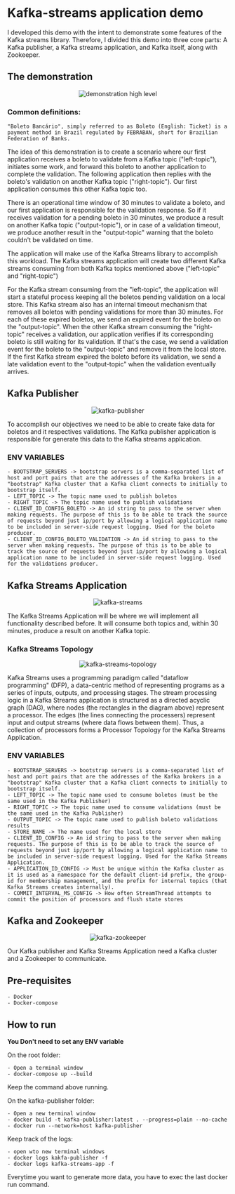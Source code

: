 # Kafka-streams application demo

I developed this demo with the intent to demonstrate some features of the Kafka streams library. Therefore, I divided this demo into three core parts: A Kafka publisher, a Kafka streams application, and Kafka itself, along with Zookeeper.

## The demonstration

<div style="text-align:center"><img src="./misc/images/demonstration-high-level.png" alt="demonstration high level"/></div>

### Common definitions:
    "Boleto Bancário", simply referred to as Boleto (English: Ticket) is a payment method in Brazil regulated by FEBRABAN, short for Brazilian Federation of Banks.

The idea of this demonstration is to create a scenario where our first application receives a boleto to validate from a Kafka topic ("left-topic"), initiates some work, and forward this boleto to another application to complete the validation. The following application then replies with the boleto's validation on another Kafka topic ("right-topic"). Our first application consumes this other Kafka topic too.

There is an operational time window of 30 minutes to validate a boleto, and our first application is responsible for the validation response. So if it receives validation for a pending boleto in 30 minutes, we produce a result on another Kafka topic ("output-topic"), or in case of a validation timeout, we produce another result in the "output-topic" warning that the boleto couldn't be validated on time.

The application will make use of the Kafka Streams library to accomplish this workload. The Kafka streams application will create two different Kafka streams consuming from both Kafka topics mentioned above ("left-topic" and "right-topic")

For the Kafka stream consuming from the "left-topic", the application will start a stateful process keeping all the boletos pending validation on a local store. This Kafka stream also has an internal timeout mechanism that removes all boletos with pending validations for more than 30 minutes. For each of these expired boletos, we send an expired event for the boleto on the "output-topic". When the other Kafka stream consuming the "right-topic" receives a validation, our application verifies if its corresponding boleto is still waiting for its validation. If that's the case, we send a validation event for the boleto to the "output-topic" and remove it from the local store. If the first Kafka stream expired the boleto before its validation, we send a late validation event to the "output-topic" when the validation eventually arrives.

## Kafka Publisher

<div style="text-align:center"><img src="./misc/images/kafka-publisher.png" alt="kafka-publisher"/></div>

To accomplish our objectives we need to be able to create fake data for boletos and it respectives validations. The Kafka publisher application is responsible for generate this data to the Kafka streams application.

### ENV VARIABLES

    - BOOTSTRAP_SERVERS -> bootstrap servers is a comma-separated list of host and port pairs that are the addresses of the Kafka brokers in a "bootstrap" Kafka cluster that a Kafka client connects to initially to bootstrap itself.
    - LEFT_TOPIC -> The topic name used to publish boletos
    - RIGHT_TOPIC -> The topic name used to publish validations
    - CLIENT_ID_CONFIG_BOLETO -> An id string to pass to the server when making requests. The purpose of this is to be able to track the source of requests beyond just ip/port by allowing a logical application name to be included in server-side request logging. Used for the boleto producer.
    - CLIENT_ID_CONFIG_BOLETO_VALIDATION -> An id string to pass to the server when making requests. The purpose of this is to be able to track the source of requests beyond just ip/port by allowing a logical application name to be included in server-side request logging. Used for the validations producer.

## Kafka Streams Application

<div style="text-align:center"><img src="./misc/images/kafka-streams.png" alt="kafka-streams"/></div>

The Kafka Streams Application will be where we will implement all functionality described before. It will consume both topics and, within 30 minutes, produce a result on another Kafka topic.

### Kafka Streams Topology

<div style="text-align:center"><img src="./misc/images/kafka-streams-topology.png" alt="kafka-streams-topology"/></div>

Kafka Streams uses a programming paradigm called "dataflow programming" (DFP), a data-centric method of representing programs as a series of inputs, outputs, and processing stages. The stream processing logic in a Kafka Streams application is structured as a directed acyclic graph (DAG), where nodes (the rectangles in the diagram above) represent a processor. The edges (the lines connecting the processers) represent input and output streams (where data flows between them). Thus, a collection of processors forms a Processor Topology for the Kafka Streams Application.

### ENV VARIABLES

    - BOOTSTRAP_SERVERS -> bootstrap servers is a comma-separated list of host and port pairs that are the addresses of the Kafka brokers in a "bootstrap" Kafka cluster that a Kafka client connects to initially to bootstrap itself.
    - LEFT_TOPIC -> The topic name used to consume boletos (must be the same used in the Kafka Publisher)
    - RIGHT_TOPIC -> The topic name used to consume validations (must be the same used in the Kafka Publisher)
    - OUTPUT_TOPIC -> The topic name used to publish boleto validations results
    - STORE_NAME -> The name used for the local store
    - CLIENT_ID_CONFIG -> An id string to pass to the server when making requests. The purpose of this is to be able to track the source of requests beyond just ip/port by allowing a logical application name to be included in server-side request logging. Used for the Kafka Streams Application.
    - APPLICATION_ID_CONFIG -> Must be unique within the Kafka cluster as it is used as a namespace for the default client-id prefix, the group-id for membership management, and the prefix for internal topics (that Kafka Streams creates internally).
    - COMMIT_INTERVAL_MS_CONFIG -> How often StreamThread attempts to commit the position of processors and flush state stores

## Kafka and Zookeeper

<div style="text-align:center"><img src="./misc/images/kafka-zookeeper.png" alt="kafka-zookeeper"/></div>

Our Kafka publisher and Kafka Streams Application need a Kafka cluster and a Zookeeper to communicate.

## Pre-requisites
    - Docker
    - Docker-compose

## How to run
**You Don't need to set any ENV variable**

On the root folder:
    
    - Open a terminal window
    - docker-compose up --build

Keep the command above running.

On the kafka-publisher folder:

    - Open a new terminal window
    - docker build -t kafka-publisher:latest . --progress=plain --no-cache
    - docker run --network=host kafka-publisher

Keep track of the logs:

    - open wto new terminal windows
    - docker logs kakfa-publisher -f
    - docker logs kafka-streams-app -f

Everytime you want to generate more data, you have to exec the last docker run command.